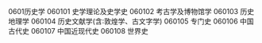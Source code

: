 0601历史学
060101 史学理论及史学史
060102 考古学及博物馆学
060103 历史地理学
060104 历史文献学(含∶敦煌学、古文字学)
060105 专门史
060106 中国古代史
060107 中国近现代史
060108 世界史
